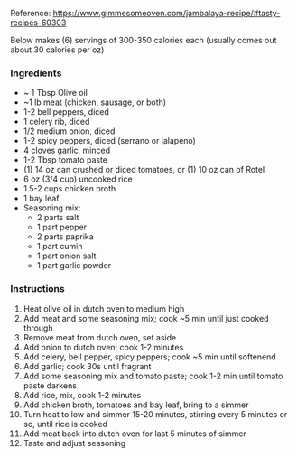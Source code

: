 Reference: https://www.gimmesomeoven.com/jambalaya-recipe/#tasty-recipes-60303

Below makes (6) servings of 300-350 calories each (usually comes out about 30 calories per oz)

### Ingredients
* ~ 1 Tbsp Olive oil
* ~1 lb meat (chicken, sausage, or both)
* 1-2 bell peppers, diced
* 1 celery rib, diced
* 1/2 medium onion, diced
* 1-2 spicy peppers, diced (serrano or jalapeno)
* 4 cloves garlic, minced
* 1-2 Tbsp tomato paste
* (1) 14 oz can crushed or diced tomatoes, or (1) 10 oz can of Rotel
* 6 oz (3/4 cup) uncooked rice
* 1.5-2 cups chicken broth
* 1 bay leaf
* Seasoning mix:
  * 2 parts salt
  * 1 part pepper
  * 2 parts paprika
  * 1 part cumin
  * 1 part onion salt
  * 1 part garlic powder

### Instructions
1. Heat olive oil in dutch oven to medium high
2. Add meat and some seasoning mix; cook ~5 min until just cooked through
3. Remove meat from dutch oven, set aside
4. Add onion to dutch oven; cook 1-2 minutes
5. Add celery, bell pepper, spicy peppers; cook ~5 min until softenend
6. Add garlic; cook 30s until fragrant
7. Add some seasoning mix and tomato paste; cook 1-2 min until tomato paste darkens
8. Add rice, mix, cook 1-2 minutes
9. Add chicken broth, tomatoes and bay leaf, bring to a simmer
10. Turn heat to low and simmer 15-20 minutes, stirring every 5 minutes or so, until rice is cooked
11. Add meat back into dutch oven for last 5 minutes of simmer
12. Taste and adjust seasoning
